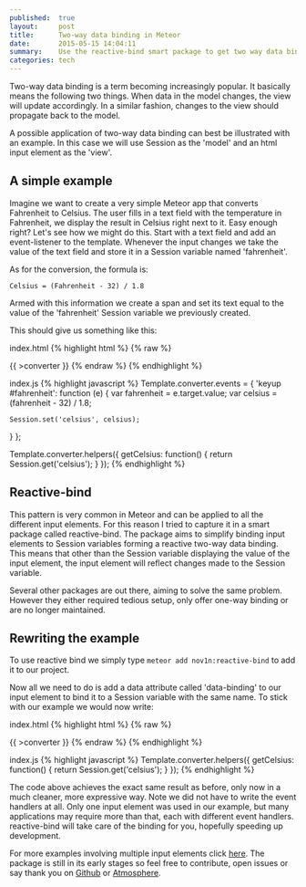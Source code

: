 ```yaml
---
published:  true
layout:     post
title:      Two-way data binding in Meteor
date:       2015-05-15 14:04:11
summary:    Use the reactive-bind smart package to get two way data binding in Meteor.
categories: tech
---
```


Two-way data binding is a term becoming increasingly popular. It basically means the following two things. When data in the model changes, the view will update accordingly. In a similar fashion, changes to the view should propagate back to the model.

A possible application of two-way data binding can best be illustrated with an example. In this case we will use Session as the 'model' and an html input element as the 'view'.

## A simple example

Imagine we want to create a very simple Meteor app that converts Fahrenheit to Celsius. The user fills in a text field with the temperature in Fahrenheit, 
we display the result in Celsius right next to it. Easy enough right?
Let's see how we might do this. Start with a text field and add an event-listener to the template. Whenever the input changes 
we take the value of the text field and store it in a Session variable named 'fahrenheit'.

As for the conversion, the formula is:  

`Celsius = (Fahrenheit - 32) / 1.8` 

Armed with this information we create a span and set its text equal to the value of the 'fahrenheit' Session variable we previously created.

This should give us something like this:

index.html
{% highlight html %}
{% raw %}
<body>
  {{ >converter }}
</body>

<template name='converter'>
  <input id='fahrenheit' type='text'>
  <span id='celsius'>{{ getCelsius }}</span>
</template>
{% endraw %}
{% endhighlight %}

index.js
{% highlight javascript %}
Template.converter.events = {
  'keyup #fahrenheit': function (e) {
    var fahrenheit = e.target.value;
    var celsius = (fahrenheit - 32) / 1.8;
    
    Session.set('celsius', celsius);
  }
};

Template.converter.helpers({
  getCelsius: function() {
    return Session.get('celsius');
  }
});
{% endhighlight %}

## Reactive-bind

This pattern is very common in Meteor and can be applied to all the different input elements. For this reason I tried to capture it in a smart package called reactive-bind. The package aims to
simplify binding input elements to Session variables forming a reactive two-way data binding. This means that other than the Session variable displaying the value of the input element, the input element will reflect changes made to the Session variable.

Several other packages are out there, aiming to solve the same problem. However they either required tedious setup, only offer one-way binding or are no longer maintained.

## Rewriting the example
To use reactive bind we simply type
`meteor add nov1n:reactive-bind`
to add it to our project.

Now all we need to do is add a data attribute called 'data-binding' to our input element to bind it to a Session variable with the same name. To stick with our example we would now write:

index.html
{% highlight html %}
{% raw %}
<body>
  {{ >converter }}
</body>

<template name='converter'>
  <input data-binding='fahrenheit' type='text'>
  <span>{{ getCelsius }}</span>
</template>
{% endraw %}
{% endhighlight %}

index.js
{% highlight javascript %}
Template.converter.helpers({
  getCelsius: function() {
    return Session.get('celsius');
  }
});
{% endhighlight %}

The code above achieves the exact same result as before, only now in a much cleaner, more expressive way. Note we did not have to write the event handlers at all. Only one input element was used in our example, but many applications may require more than that, each with different event handlers. reactive-bind will take care of the binding for you, hopefully speeding up development.

For more examples involving multiple input elements click [here](http://reactive-bind-demo.meteor.com/).
The package is still in its early stages so feel free to contribute, open issues or say thank you on [Github](https://github.com/nov1n/reactive-bind/) or [Atmosphere](https://atmospherejs.com/nov1n/reactive-bind).


